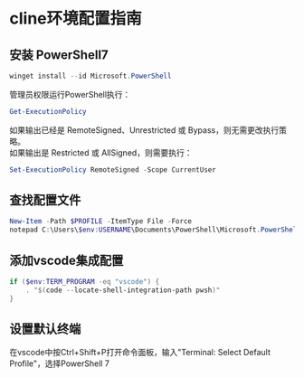# cline环境配置指南

## 安装 PowerShell7
```powershell
winget install --id Microsoft.PowerShell
```

管理员权限运行PowerShell执行：
```powershell
Get-ExecutionPolicy
```
如果输出已经是 RemoteSigned、Unrestricted 或 Bypass，则无需更改执行策略。  
如果输出是 Restricted 或 AllSigned，则需要执行：
```powershell
Set-ExecutionPolicy RemoteSigned -Scope CurrentUser
```

## 查找配置文件
```powershell
New-Item -Path $PROFILE -ItemType File -Force
notepad C:\Users\$env:USERNAME\Documents\PowerShell\Microsoft.PowerShell_profile.ps1
```

## 添加vscode集成配置
```powershell
if ($env:TERM_PROGRAM -eq "vscode") { 
    . "$(code --locate-shell-integration-path pwsh)" 
}
```

## 设置默认终端
在vscode中按Ctrl+Shift+P打开命令面板，输入"Terminal: Select Default Profile"，选择PowerShell 7

